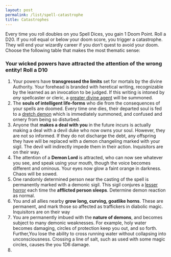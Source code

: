 ```yaml
---
layout: post
permalink: /list/spell-catastrophe
title: Catastrophes
---
```


Every time you roll doubles on you Spell Dices, you gain 1 Doom Point. Roll a D20. If you roll equal or below your doom score, you trigger a catastrophe. They will end your wizardly career if you don’t quest to avoid your doom. Choose the following table that makes the most thematic sense:

### Your wicked powers have attracted the attention of the wrong entity! Roll a D10

1. Your powers have **transgressed the limits** set for mortals by the divine Authority. Your forehead is branded with heretical writing, recognizable by the learned as an invocation to be judged. If this writing is intoned by _any_ spellcaster or cleric, a [greater divine agent](/list/monsters-celestial) will be summoned.
2. The **souls of intelligent life-forms** who die from the consequences of your spells are doomed. Every time one dies, their departed soul is fed to a [dretch demon](/monsters/dretch) which is immediately summoned, and confused and ornery from being so disturbed.
3. Anyone that **makes a deal with you** in the future incurs is actually making a deal with a devil duke who now owns your soul. However, they are not so informed. If they do not discharge the debt, any offspring they have will be replaced with a demon changeling marked with your sigil. The devil will indirectly impede them in their action. Inquisitors are on their way.
4. The attention of a **Demon Lord** is attracted, who can now see whatever you see, and speak using your mouth, though the voice becomes different and ominous. Your eyes now glow a faint orange in darkness. Chaos will be sowed.
5. One randomly determined person near the casting of the spell is permanently marked with a demonic sigil. This sigil conjures a [lesser horror](/list/monsters-aberration) each time the **afflicted person sleeps**. Determine demon reaction as normal.
6. You and all allies nearby **grow long, curving, goatlike horns**. These are permanent, and mark those so affected as traffickers in diabolic magic. Inquisitors are on their way
7. You are permanently imbued with the **nature of demons**, and becomes subject to many demonic weaknesses. For example, holy water becomes damaging, circles of protection keep you out, and so forth. Further,You lose the ability to cross running water without collapsing into unconsciousness. Crossing a line of salt, such as used with some magic circles, causes the you 1D6 damage.
8. 

